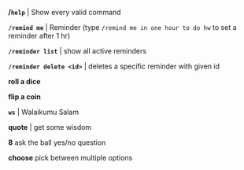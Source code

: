 **/`help`** | Show every valid command

**`/remind me`** | Reminder (type `/remind me in one hour to do hw` to set a reminder after 1 hr)

**`/reminder list`** | show all active reminders

**`/reminder delete <id>`** | deletes a specific reminder with given id

**roll a dice**

**flip a coin**

**`ws`** | Walaikumu Salam

**quote** | get some wisdom

**8** ask the ball yes/no question

**choose** pick between multiple options

